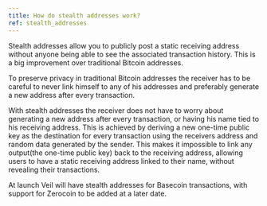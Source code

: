 ```yaml
---
title: How do stealth addresses work?
ref: stealth_addresses
---
```

Stealth addresses allow you to publicly post a static receiving address without anyone being able to see the associated transaction history. This is a big improvement over traditional Bitcoin addresses.

To preserve privacy in traditional Bitcoin addresses the receiver has to be careful to never link himself to any of his addresses and preferably generate a new address after every transaction. 

With stealth addresses the receiver does not have to worry about generating a new address after every transaction, or having his name tied to his receiving address. 
This is achieved by deriving a new one-time public key as the destination for every transaction using the receivers address and random data generated by the sender. 
This makes it impossible to link any output(the one-time public key) back to the receiving address, allowing users to have a static receiving address linked to their name, without revealing their transactions.  

At launch Veil will have stealth addresses for Basecoin transactions, with support for Zerocoin to be added at a later date.

